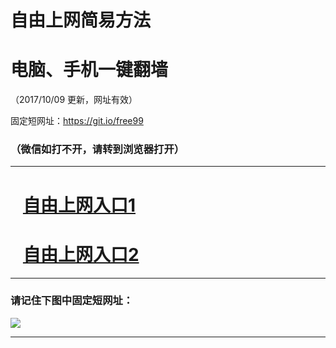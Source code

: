 ﻿# 自由上网简易方法

# 电脑、手机一键翻墙

（2017/10/09 更新，网址有效）

固定短网址：https://git.io/free99

### （微信如打不开，请转到浏览器打开）


***





# &nbsp;&nbsp; <a href="http://ft218831832.fwq-tz-1001.info/fwqtz01.html?t=10090013601 " target="_blank">自由上网入口1</a>
# &nbsp;&nbsp; <a href="http://ft120375414.fwq-tz-1002.info/fwqtz02.html?t=100900110344 " target="_blank">自由上网入口2</a>
***

### 请记住下图中固定短网址：

<img src="https://s3-us-west-2.amazonaws.com/fwq-1001/yjfq-20170905okok.png" /> 


***

